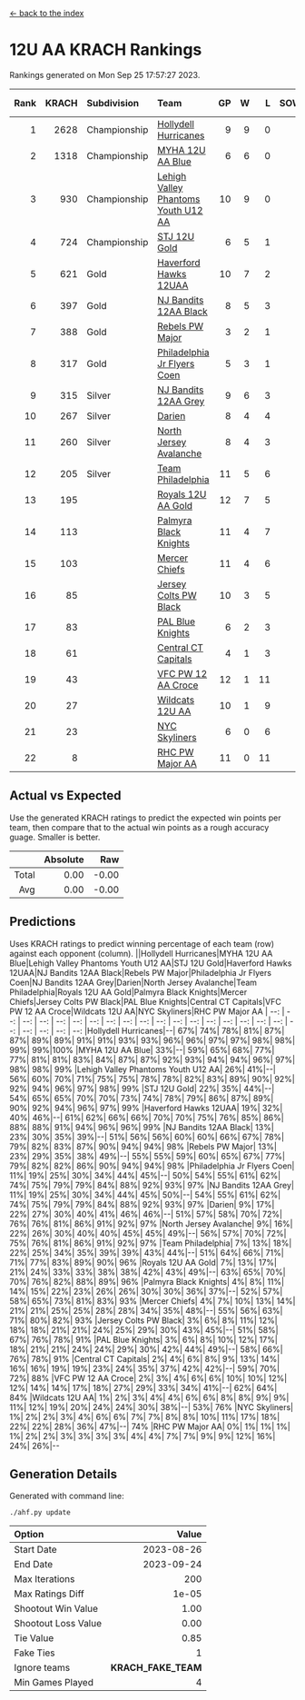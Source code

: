 [<- back to the index](readme.md)
# 12U AA KRACH Rankings
Rankings generated on Mon Sep 25 17:57:27 2023.

Rank|KRACH|Subdivision|Team|GP|W|L|SOW|SOL|T|SoS|Exp Wins|Win Diff
---:|---:|:---|:---|---:|---:|---:|---:|---:|---:|---:|---:|---:
1|2628|Championship|[Hollydell Hurricanes](https://gamesheetstats.com/seasons/3659/teams/141133/schedule)|9|9|0|0|0|0|238|9.8|-0.0
2|1318|Championship|[MYHA 12U AA Blue](https://gamesheetstats.com/seasons/3659/teams/141123/schedule)|6|6|0|0|0|0|169|6.9|0.0
3|930|Championship|[Lehigh Valley Phantoms Youth U12 AA](https://gamesheetstats.com/seasons/3659/teams/141129/schedule)|10|9|0|0|0|1|152|10.7|0.0
4|724|Championship|[STJ 12U Gold](https://gamesheetstats.com/seasons/3659/teams/141122/schedule)|6|5|1|0|0|0|277|5.9|0.0
5|621|Gold|[Haverford Hawks 12UAA](https://gamesheetstats.com/seasons/3659/teams/141127/schedule)|10|7|2|0|0|1|476|8.7|-0.0
6|397|Gold|[NJ Bandits 12AA Black](https://gamesheetstats.com/seasons/3659/teams/141126/schedule)|8|5|3|0|0|0|623|5.9|0.0
7|388|Gold|[Rebels PW Major](https://gamesheetstats.com/seasons/3659/teams/141138/schedule)|3|2|1|0|0|0|263|2.9|0.0
8|317|Gold|[Philadelphia Jr Flyers Coen](https://gamesheetstats.com/seasons/3659/teams/141143/schedule)|5|3|1|0|0|1|205|4.7|0.0
9|315|Silver|[NJ Bandits 12AA Grey](https://gamesheetstats.com/seasons/3659/teams/141134/schedule)|9|6|3|0|0|0|458|6.9|0.0
10|267|Silver|[Darien](https://gamesheetstats.com/seasons/3659/teams/141125/schedule)|8|4|4|0|0|0|410|4.9|0.0
11|260|Silver|[North Jersey Avalanche](https://gamesheetstats.com/seasons/3659/teams/141137/schedule)|8|4|3|0|0|1|499|5.7|0.0
12|205|Silver|[Team Philadelphia](https://gamesheetstats.com/seasons/3659/teams/141128/schedule)|11|5|6|0|0|0|542|5.9|0.0
13|195||[Royals 12U AA Gold](https://gamesheetstats.com/seasons/3659/teams/141142/schedule)|12|7|5|0|0|0|375|7.9|0.0
14|113||[Palmyra Black Knights](https://gamesheetstats.com/seasons/3659/teams/141130/schedule)|11|4|7|0|0|0|631|4.9|0.0
15|103||[Mercer Chiefs](https://gamesheetstats.com/seasons/3659/teams/141135/schedule)|11|4|6|0|0|1|235|5.7|0.0
16|85||[Jersey Colts PW Black](https://gamesheetstats.com/seasons/3659/teams/141141/schedule)|10|3|5|0|0|2|252|5.6|0.0
17|83||[PAL Blue Knights](https://gamesheetstats.com/seasons/3659/teams/141139/schedule)|6|2|3|0|0|1|140|3.7|0.0
18|61||[Central CT Capitals](https://gamesheetstats.com/seasons/3659/teams/141124/schedule)|4|1|3|0|0|0|390|1.9|0.0
19|43||[VFC PW 12 AA Croce](https://gamesheetstats.com/seasons/3659/teams/141131/schedule)|12|1|11|0|0|0|569|1.9|0.0
20|27||[Wildcats 12U AA](https://gamesheetstats.com/seasons/3659/teams/141136/schedule)|10|1|9|0|0|0|569|1.9|0.0
21|23||[NYC Skyliners](https://gamesheetstats.com/seasons/3659/teams/141144/schedule)|6|0|6|0|0|0|348|0.9|0.0
22|8||[RHC PW Major AA](https://gamesheetstats.com/seasons/3659/teams/141132/schedule)|11|0|11|0|0|0|234|0.9|0.0

## Actual vs Expected
Use the generated KRACH ratings to predict the expected win points per team, then compare that to the actual win points as a rough accuracy guage. Smaller is better.

||Absolute|Raw
|---:|---:|---:
|Total|0.00|-0.00
|Avg|0.00|-0.00

## Predictions
Uses KRACH ratings to predict winning percentage of each team (row) against each opponent (column).
||Hollydell Hurricanes|MYHA 12U AA Blue|Lehigh Valley Phantoms Youth U12 AA|STJ 12U Gold|Haverford Hawks 12UAA|NJ Bandits 12AA Black|Rebels PW Major|Philadelphia Jr Flyers Coen|NJ Bandits 12AA Grey|Darien|North Jersey Avalanche|Team Philadelphia|Royals 12U AA Gold|Palmyra Black Knights|Mercer Chiefs|Jersey Colts PW Black|PAL Blue Knights|Central CT Capitals|VFC PW 12 AA Croce|Wildcats 12U AA|NYC Skyliners|RHC PW Major AA
| --: | --: | --: | --: | --: | --: | --: | --: | --: | --: | --: | --: | --: | --: | --: | --: | --: | --: | --: | --: | --: | --: | --: 
|Hollydell Hurricanes|--| 67%| 74%| 78%| 81%| 87%| 87%| 89%| 89%| 91%| 91%| 93%| 93%| 96%| 96%| 97%| 97%| 98%| 98%| 99%| 99%|100%
|MYHA 12U AA Blue| 33%|--| 59%| 65%| 68%| 77%| 77%| 81%| 81%| 83%| 84%| 87%| 87%| 92%| 93%| 94%| 94%| 96%| 97%| 98%| 98%| 99%
|Lehigh Valley Phantoms Youth U12 AA| 26%| 41%|--| 56%| 60%| 70%| 71%| 75%| 75%| 78%| 78%| 82%| 83%| 89%| 90%| 92%| 92%| 94%| 96%| 97%| 98%| 99%
|STJ 12U Gold| 22%| 35%| 44%|--| 54%| 65%| 65%| 70%| 70%| 73%| 74%| 78%| 79%| 86%| 87%| 89%| 90%| 92%| 94%| 96%| 97%| 99%
|Haverford Hawks 12UAA| 19%| 32%| 40%| 46%|--| 61%| 62%| 66%| 66%| 70%| 70%| 75%| 76%| 85%| 86%| 88%| 88%| 91%| 94%| 96%| 96%| 99%
|NJ Bandits 12AA Black| 13%| 23%| 30%| 35%| 39%|--| 51%| 56%| 56%| 60%| 60%| 66%| 67%| 78%| 79%| 82%| 83%| 87%| 90%| 94%| 94%| 98%
|Rebels PW Major| 13%| 23%| 29%| 35%| 38%| 49%|--| 55%| 55%| 59%| 60%| 65%| 67%| 77%| 79%| 82%| 82%| 86%| 90%| 94%| 94%| 98%
|Philadelphia Jr Flyers Coen| 11%| 19%| 25%| 30%| 34%| 44%| 45%|--| 50%| 54%| 55%| 61%| 62%| 74%| 75%| 79%| 79%| 84%| 88%| 92%| 93%| 97%
|NJ Bandits 12AA Grey| 11%| 19%| 25%| 30%| 34%| 44%| 45%| 50%|--| 54%| 55%| 61%| 62%| 74%| 75%| 79%| 79%| 84%| 88%| 92%| 93%| 97%
|Darien|  9%| 17%| 22%| 27%| 30%| 40%| 41%| 46%| 46%|--| 51%| 57%| 58%| 70%| 72%| 76%| 76%| 81%| 86%| 91%| 92%| 97%
|North Jersey Avalanche|  9%| 16%| 22%| 26%| 30%| 40%| 40%| 45%| 45%| 49%|--| 56%| 57%| 70%| 72%| 75%| 76%| 81%| 86%| 91%| 92%| 97%
|Team Philadelphia|  7%| 13%| 18%| 22%| 25%| 34%| 35%| 39%| 39%| 43%| 44%|--| 51%| 64%| 66%| 71%| 71%| 77%| 83%| 89%| 90%| 96%
|Royals 12U AA Gold|  7%| 13%| 17%| 21%| 24%| 33%| 33%| 38%| 38%| 42%| 43%| 49%|--| 63%| 65%| 70%| 70%| 76%| 82%| 88%| 89%| 96%
|Palmyra Black Knights|  4%|  8%| 11%| 14%| 15%| 22%| 23%| 26%| 26%| 30%| 30%| 36%| 37%|--| 52%| 57%| 58%| 65%| 73%| 81%| 83%| 93%
|Mercer Chiefs|  4%|  7%| 10%| 13%| 14%| 21%| 21%| 25%| 25%| 28%| 28%| 34%| 35%| 48%|--| 55%| 56%| 63%| 71%| 80%| 82%| 93%
|Jersey Colts PW Black|  3%|  6%|  8%| 11%| 12%| 18%| 18%| 21%| 21%| 24%| 25%| 29%| 30%| 43%| 45%|--| 51%| 58%| 67%| 76%| 78%| 91%
|PAL Blue Knights|  3%|  6%|  8%| 10%| 12%| 17%| 18%| 21%| 21%| 24%| 24%| 29%| 30%| 42%| 44%| 49%|--| 58%| 66%| 76%| 78%| 91%
|Central CT Capitals|  2%|  4%|  6%|  8%|  9%| 13%| 14%| 16%| 16%| 19%| 19%| 23%| 24%| 35%| 37%| 42%| 42%|--| 59%| 70%| 72%| 88%
|VFC PW 12 AA Croce|  2%|  3%|  4%|  6%|  6%| 10%| 10%| 12%| 12%| 14%| 14%| 17%| 18%| 27%| 29%| 33%| 34%| 41%|--| 62%| 64%| 84%
|Wildcats 12U AA|  1%|  2%|  3%|  4%|  4%|  6%|  6%|  8%|  8%|  9%|  9%| 11%| 12%| 19%| 20%| 24%| 24%| 30%| 38%|--| 53%| 76%
|NYC Skyliners|  1%|  2%|  2%|  3%|  4%|  6%|  6%|  7%|  7%|  8%|  8%| 10%| 11%| 17%| 18%| 22%| 22%| 28%| 36%| 47%|--| 74%
|RHC PW Major AA|  0%|  1%|  1%|  1%|  1%|  2%|  2%|  3%|  3%|  3%|  3%|  4%|  4%|  7%|  7%|  9%|  9%| 12%| 16%| 24%| 26%|--

## Generation Details

Generated with command line:
```
./ahf.py update
```

| Option | Value |
| :----- | ----: |
| Start Date | 2023-08-26 |
| End Date | 2023-09-24 |
| Max Iterations | 200 |
| Max Ratings Diff | 1e-05 |
| Shootout Win Value | 1.00 |
| Shootout Loss Value | 0.00 |
| Tie Value | 0.85 |
| Fake Ties | 1 |
| Ignore teams | __KRACH_FAKE_TEAM__ |
| Min Games Played | 4 |

